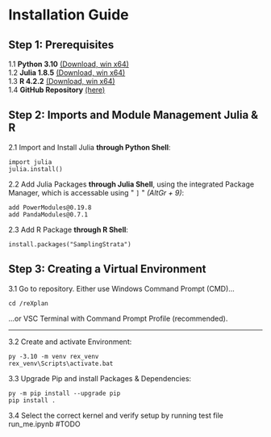 # Installation Guide

## Step 1: Prerequisites
1.1 **Python 3.10** [(Download, win x64)](https://www.python.org/ftp/python/3.10.10/python-3.10.10-amd64.exe)\
1.2 **Julia 1.8.5** [(Download, win x64)](https://julialang-s3.julialang.org/bin/winnt/x64/1.8/julia-1.8.5-win64.exe)\
1.3 **R 4.2.2** [(Download, win x64)](https://ftp.fau.de/cran/bin/windows/base/old/4.2.2)\
1.4 **GitHub Repository** [(here)](https://github.com/FirasJrad/reXplan)

## Step 2: Imports and Module Management Julia & R
2.1 Import and Install Julia **through Python Shell**:
```
import julia
julia.install()
```

2.2 Add Julia Packages **through Julia Shell**, using the integrated Package Manager, which is accessable using " `]` " _(AltGr + 9)_:
```
add PowerModules@0.19.8
add PandaModules@0.7.1
```

2.3 Add R Package **through R Shell**:
```
install.packages("SamplingStrata")
```

## Step 3: Creating a Virtual Environment

3.1 Go to repository. Either use Windows Command Prompt (CMD)...
```
cd /reXplan
```

...or VSC Terminal with Command Prompt Profile (recommended).

---

3.2 Create and activate Environment:
```
py -3.10 -m venv rex_venv
rex_venv\Scripts\activate.bat
```

3.3 Upgrade Pip and install Packages & Dependencies:
```
py -m pip install --upgrade pip
pip install .
```

3.4 Select the correct kernel and verify setup by running test file run_me.ipynb #TODO

